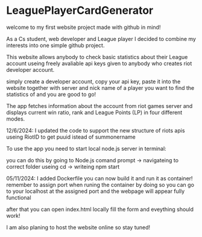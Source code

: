 # LeaguePlayerCardGenerator

welcome to my first website project made with github in mind!

As a Cs student, web developer and League player I decided to combine my interests into one simple github project.

This website allows anybody to check basic statistics about their League account useing freely avaliable api keys given to anybody who creates riot developer account.

simply create a developer account, copy your api key, paste it into the website together with server and nick name of a player you want to find the statistics of and you are good to go!

The app fetches information about the account from riot games server and displays current win ratio, rank and League Points (LP) in four different modes.

12/6/2024: I updated the code to support the new structure of riots apis useing RiotID to get puuid istead of summonername

To use the app you need to start local node.js server in terminal:

you can do this by going to Node.js comand prompt -> navigateing to correct folder useing cd -> writeing npm start

05/11/2024: I added Dockerfile you can now build it and run it as container! remember to assign port when runing the container by doing so you can go to your localhost at the assigned port and the webpage will appear fully functional

after that you can open index.html locally fill the form and eveything should work!

I am also planing to host the website online so stay tuned!
